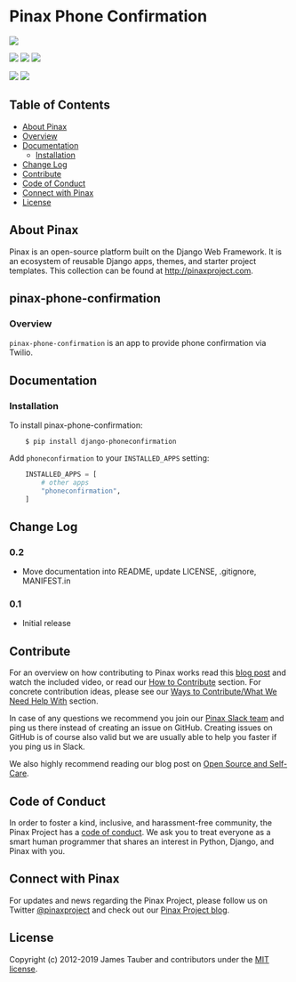 # Pinax Phone Confirmation
    
[![](https://img.shields.io/pypi/v/pinax-phone-confirmation.svg)](https://pypi.python.org/pypi/pinax-phone-confirmation/)

[![](https://img.shields.io/github/contributors/pinax/pinax-phone-confirmation.svg)](https://github.com/pinax/pinax-phone-confirmation/graphs/contributors)
[![](https://img.shields.io/github/issues-pr/pinax/pinax-phone-confirmation.svg)](https://github.com/pinax/pinax-phone-confirmation/pulls)
[![](https://img.shields.io/github/issues-pr-closed/pinax/pinax-phone-confirmation.svg)](https://github.com/pinax/pinax-phone-confirmation/pulls?q=is%3Apr+is%3Aclosed)

[![](http://slack.pinaxproject.com/badge.svg)](http://slack.pinaxproject.com/)
[![](https://img.shields.io/badge/license-MIT-blue.svg)](https://opensource.org/licenses/MIT)


## Table of Contents

* [About Pinax](#about-pinax)
* [Overview](#overview)
* [Documentation](#documentation)
  * [Installation](#installation)
* [Change Log](#change-log)
* [Contribute](#contribute)
* [Code of Conduct](#code-of-conduct)
* [Connect with Pinax](#connect-with-pinax)
* [License](#license)


## About Pinax

Pinax is an open-source platform built on the Django Web Framework. It is an ecosystem of reusable
Django apps, themes, and starter project templates. This collection can be found at http://pinaxproject.com.


## pinax-phone-confirmation

### Overview

`pinax-phone-confirmation` is an app to provide phone confirmation via Twilio.


## Documentation

### Installation

To install pinax-phone-confirmation:

```shell
    $ pip install django-phoneconfirmation
```

Add `phoneconfirmation` to your `INSTALLED_APPS` setting:

```python
    INSTALLED_APPS = [
        # other apps
        "phoneconfirmation",
    ]
```


## Change Log

### 0.2

* Move documentation into README, update LICENSE, .gitignore, MANIFEST.in

### 0.1

* Initial release

## Contribute

For an overview on how contributing to Pinax works read this [blog post](http://blog.pinaxproject.com/2016/02/26/recap-february-pinax-hangout/)
and watch the included video, or read our [How to Contribute](http://pinaxproject.com/pinax/how_to_contribute/) section.
For concrete contribution ideas, please see our
[Ways to Contribute/What We Need Help With](http://pinaxproject.com/pinax/ways_to_contribute/) section.

In case of any questions we recommend you join our [Pinax Slack team](http://slack.pinaxproject.com)
and ping us there instead of creating an issue on GitHub. Creating issues on GitHub is of course
also valid but we are usually able to help you faster if you ping us in Slack.

We also highly recommend reading our blog post on [Open Source and Self-Care](http://blog.pinaxproject.com/2016/01/19/open-source-and-self-care/).


## Code of Conduct

In order to foster a kind, inclusive, and harassment-free community, the Pinax Project
has a [code of conduct](http://pinaxproject.com/pinax/code_of_conduct/).
We ask you to treat everyone as a smart human programmer that shares an interest in Python, Django, and Pinax with you.


## Connect with Pinax

For updates and news regarding the Pinax Project, please follow us on Twitter [@pinaxproject](https://twitter.com/pinaxproject)
and check out our [Pinax Project blog](http://blog.pinaxproject.com).


## License

Copyright (c) 2012-2019 James Tauber and contributors under the [MIT license](https://opensource.org/licenses/MIT).


